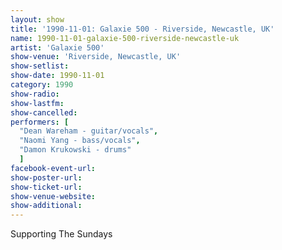 ```yaml
---
layout: show
title: '1990-11-01: Galaxie 500 - Riverside, Newcastle, UK'
name: 1990-11-01-galaxie-500-riverside-newcastle-uk
artist: 'Galaxie 500'
show-venue: 'Riverside, Newcastle, UK'
show-setlist: 
show-date: 1990-11-01
category: 1990
show-radio: 
show-lastfm: 
show-cancelled: 
performers: [
  "Dean Wareham - guitar/vocals",
  "Naomi Yang - bass/vocals",
  "Damon Krukowski - drums"
  ]
facebook-event-url: 
show-poster-url: 
show-ticket-url: 
show-venue-website: 
show-additional: 
---
```


Supporting The Sundays